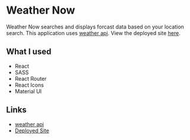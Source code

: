 # Weather Now

Weather Now searches and displays forcast data based on your location search. This application uses [weather api](https://www.weatherapi.com/). View the deployed site [here](https://weather-app-swart-sigma.vercel.app/).

## What I used
- React
- SASS
- React Router
- React Icons
- Material UI

## Links
- [weather api](https://www.weatherapi.com/)
- [Deployed Site](https://weather-app-swart-sigma.vercel.app/)

<!-- To Do for Rework
  - create a new wireframe
  - figure out whats currently broken
  - explore data api gives and think of fun features to work on
  - fix bugs and work on new features
-->

